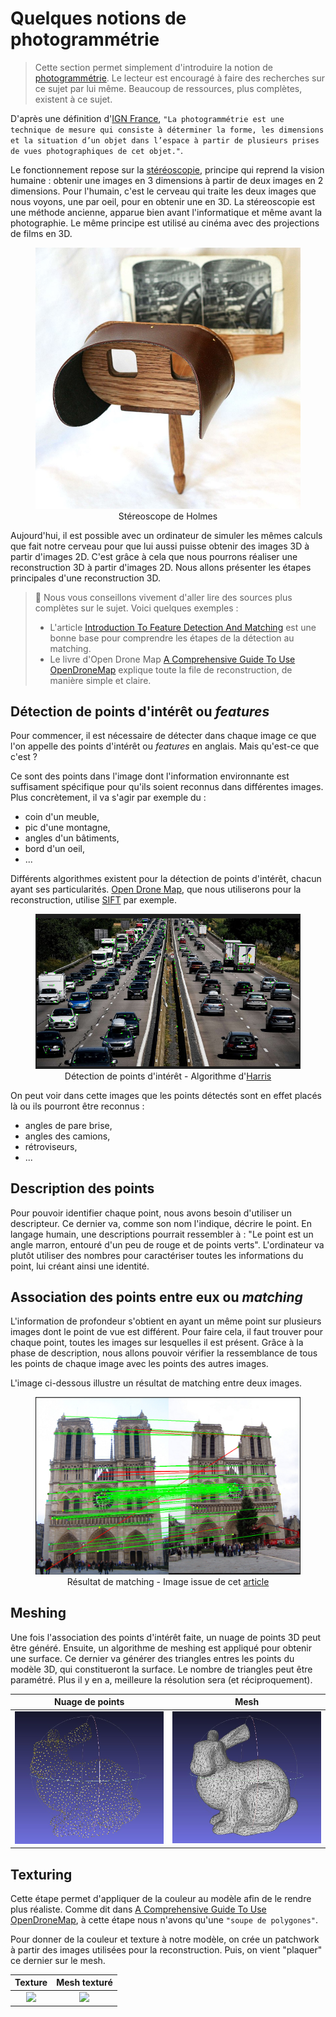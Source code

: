 # Quelques notions de photogrammétrie

> Cette section permet simplement d'introduire la notion de [photogrammétrie](https://fr.wikipedia.org/wiki/Photogramm%C3%A9trie). Le lecteur est encouragé à faire des recherches sur ce sujet par lui même. Beaucoup de ressources, plus complètes, existent à ce sujet.

D'après une définition d'[IGN France](https://www.ign.fr/institut/kiosque/la-photogrammetrie#:~:text=La%20photogramm%C3%A9trie%20est%20une%20technique,vues%20photographiques%20de%20cet%20objet.), `"La photogrammétrie est une technique de mesure qui consiste à déterminer la forme, les dimensions et la situation d’un objet dans l’espace à partir de plusieurs prises de vues photographiques de cet objet."`.

Le fonctionnement repose sur la [stéréoscopie](https://fr.wikipedia.org/wiki/St%C3%A9r%C3%A9oscopie), principe qui reprend la vision humaine : obtenir une images en 3 dimensions à partir de deux images en 2 dimensions.
Pour l'humain, c'est le cerveau qui traite les deux images que nous voyons, une par oeil, pour en obtenir une en 3D.
La stéreoscopie est une méthode ancienne, apparue bien avant l'informatique et même avant la photographie. 
Le même principe est utilisé au cinéma avec des projections de films en 3D.

<figure align="center">
    <img src="../images/introduction/holmes-stereoscope.jpg" | width=500/>
    <figcaption>Stéreoscope de Holmes</figcaption>
</figure>

Aujourd'hui, il est possible avec un ordinateur de simuler les mêmes calculs que fait notre cerveau pour que lui aussi puisse obtenir des images 3D à partir d'images 2D. C'est grâce à cela que nous pourrons réaliser une reconstruction 3D à partir d'images 2D. Nous allons présenter les étapes principales d'une reconstruction 3D.

> 📖 Nous vous conseillons vivement d'aller lire des sources plus complètes sur le sujet. Voici quelques exemples : 
> - L'article [Introduction To Feature Detection And Matching](https://medium.com/data-breach/introduction-to-feature-detection-and-matching-65e27179885d) est une bonne base pour comprendre les étapes de la détection au matching.
> - Le livre d'Open Drone Map [A Comprehensive Guide To Use OpenDroneMap](https://odmbook.com/) explique toute la file de reconstruction, de manière simple et claire.

## Détection de points d'intérêt ou *features*

Pour commencer, il est nécessaire de détecter dans chaque image ce que l'on appelle des points d'intérêt ou *features* en anglais. Mais qu'est-ce que c'est ?

Ce sont des points dans l'image dont l'information environnante est suffisament spécifique pour qu'ils soient reconnus dans différentes images. Plus concrètement, il va s'agir par exemple du :

- coin d'un meuble,
- pic d'une montagne,
- angles d'un bâtiments,
- bord d'un oeil,
- ...

Différents algorithmes existent pour la détection de points d'intérêt, chacun ayant ses particularités. [Open Drone Map](https://opendronemap.org/), que nous utiliserons pour la reconstruction, utilise [SIFT](https://en.wikipedia.org/wiki/Scale-invariant_feature_transform) par exemple.

<figure align="center">
    <img src="../images/introduction/cars.png" | width=600/>
    <figcaption>Détection de points d'intérêt - Algorithme d'<a href="https://en.wikipedia.org/wiki/Harris_corner_detector">Harris</a></figcaption>
</figure>

On peut voir dans cette images que les points détectés sont en effet placés là ou ils pourront être reconnus :

- angles de pare brise,
- angles des camions,
- rétroviseurs,
- ...

## Description des points

Pour pouvoir identifier chaque point, nous avons besoin d'utiliser un descripteur. Ce dernier va, comme son nom l'indique, décrire le point. En langage humain, une descriptions pourrait ressembler à : "Le point est un angle marron, entouré d'un peu de rouge et de points verts". L'ordinateur va plutôt utiliser des nombres pour caractériser toutes les informations du point, lui créant ainsi une identité.

## Association des points entre eux ou *matching*

L'information de profondeur s'obtient en ayant un même point sur plusieurs images dont le point de vue est différent. Pour faire cela, il faut trouver pour chaque point, toutes les images sur lesquelles il est présent. Grâce à la phase de description, nous allons pouvoir vérifier la ressemblance de tous les points de chaque image avec les points des autres images.

 L'image ci-dessous illustre un résultat de matching entre deux images.

<figure align="center">
    <img src="../images/introduction/matching.jpg" | width=600/>
    <figcaption>Résultat de matching - Image issue de cet <a href="https://medium.com/data-breach/introduction-to-feature-detection-and-matching-65e27179885d">article</a></figcaption>
</figure>

## Meshing

Une fois l'association des points d'intérêt faite, un nuage de points 3D peut être généré. Ensuite, un algorithme de meshing est appliqué pour obtenir une surface. Ce dernier va générer des triangles entres les points du modèle 3D, qui constitueront la surface. Le nombre de triangles peut être paramétré. Plus il y en a, meilleure la résolution sera (et réciproquement).

| Nuage de points | Mesh |
| :-------------: | :--: |
| ![](../images/introduction/bunny_pc.jpg) | ![](../images/introduction/bunny_meshed.jpg) |

## Texturing

Cette étape permet d'appliquer de la couleur au modèle afin de le rendre plus réaliste. Comme dit dans [A Comprehensive Guide To Use OpenDroneMap](https://odmbook.com/), à cette étape nous n'avons qu'une `"soupe de polygones"`.

Pour donner de la couleur et texture à notre modèle, on crée un patchwork à partir des images utilisées pour la reconstruction. Puis, on vient "plaquer" ce dernier sur le mesh.

| Texture | Mesh texturé |
| :-------------: | :--: |
| ![](../images/introduction/bunny_texture.jpg) | ![](../images/introduction/bunny_textured.jpg) |